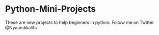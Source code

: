 # Python-Mini-Projects
These are new projects to help beginners in python.
Follow me on Twitter @Nyaundikalifa
